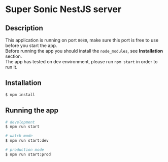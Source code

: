 # Super Sonic NestJS server

## Description

This application is running on port `8080`, make sure this port is free to use before you start the app. <br />
Before running the app you should install the `node_modules`, see <b>Installation</b> section. <br />
The app has tested on dev environment, please run `npm start` in order to run it.

## Installation

```bash
$ npm install
```

## Running the app

```bash
# development
$ npm run start

# watch mode
$ npm run start:dev

# production mode
$ npm run start:prod
```
